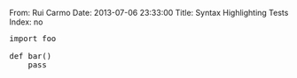 From: Rui Carmo
Date: 2013-07-06 23:33:00
Title: Syntax Highlighting Tests
Index: no

<pre syntax="python">
import foo

def bar()
    pass
</pre>